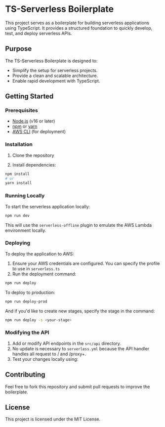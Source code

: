 # TS-Serverless Boilerplate

This project serves as a boilerplate for building serverless applications using TypeScript. It provides a structured foundation to quickly develop, test, and deploy serverless APIs.

## Purpose

The TS-Serverless Boilerplate is designed to:

- Simplify the setup for serverless projects.
- Provide a clean and scalable architecture.
- Enable rapid development with TypeScript.

## Getting Started

### Prerequisites

- [Node.js](https://nodejs.org/) (v16 or later)
- [npm](https://www.npmjs.com/) or [yarn](https://yarnpkg.com/)
- [AWS CLI](https://aws.amazon.com/cli/) (for deployment)

### Installation

1. Clone the repository

2. Install dependencies:

```bash
npm install
# or
yarn install
```

### Running Locally

To start the serverless application locally:

```bash
npm run dev
```

This will use the `serverless-offline` plugin to emulate the AWS Lambda environment locally.

### Deploying

To deploy the application to AWS:

1. Ensure your AWS credentials are configured. You can specify the profile to use in `serverless.ts`
2. Run the deployment command:

```bash
npm run deploy
```

To deploy to production:

```bash
npm run deploy-prod
```

And if you'd like to create new stages, specify the stage in the command:

```bash
npm run deploy -s <your-stage>
```

### Modifying the API

1. Add or modify API endpoints in the `src/api` directory.
2. No update is necessary to `serverless.yml` because the API handler handles all request to / and /proxy+.
3. Test your changes locally using:

## Contributing

Feel free to fork this repository and submit pull requests to improve the boilerplate.

## License

This project is licensed under the MIT License.
